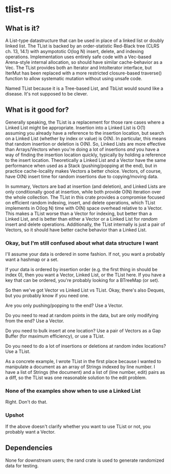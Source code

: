 # tlist-rs

## What is it?
A List-type datastructure that can be used in place of a linked list or doubly linked list.
The TList is backed by an order-statistic Red-Black tree (CLRS ch. 13, 14.1) with asympototic O(log N) insert, delete, and indexing operations.
Implementation uses entirely safe code with a Vec-based Arena-style internal allocation, so should have similar cache-behavior as a Vec.
The TList provides both an Iterator and IntoIterator interface, but IterMut has been replaced with a more restricted closure-based traverse() function to allow systematic mutation without using unsafe code.

Named TList because it is a Tree-based List, and TbList would sound like a disease.
It's not supposed to be clever.

## What is it good for?
Generally speaking, the TList is a replacement for those rare cases where a Linked List might be appropriate.
Insertion into a Linked List is O(1) assuming you already have a reference to the insertion location, but search on a Linked List (whether by index or value) is O(N).
In particular, this means that random insertion or deletion is O(N).
So, Linked Lists are more effective than Arrays/Vectors when you're doing a lot of insertions *and* you have a way of finding the insertion location quickly, typically by holding a reference to the insert location.
Theoretically a Linked List and a Vector have the same performance when used as a Stack (pushing/popping at the end), but in practice cache-locality makes Vectors a better choice.
Vectors, of course, have O(N) insert time for random insertions due to copying/moving data.

In summary, Vectors are bad at insertion (and deletion), and Linked Lists are only conditionally good at insertion, while both provide O(N) iteration over the whole collection.
The TList in this crate provides a compromise focused on efficient random indexing, insert, and delete operations, which TList implements in O(log N) time with O(N) space overhead relative to a Vector.
This makes a TList worse than a Vector for indexing, but better than a Linked List, and is better than either a Vector or a Linked List for *random* insert and delete operations.
Additionally, the TList internally is just a pair of Vectors, so it should have better cache behavior than a Linked List.

### Okay, but I'm still confused about what data structure I want
I'll assume your data is ordered in some fashion.
If not, you want a probably want a hashmap or a set.

If your data is ordered by insertion order (e.g. the first thing in should be index 0), then you want a Vector, Linked List, or the TList here.
If you have a key that can be ordered, you're probably looking for a BTreeMap (or set).

So then we've got Vector vs Linked List vs TList.
Okay, there's also Deques, but you probably know if you need one.

Are you only pushing/popping to the end?
Use a Vector.

Do you need to read at random points in the data, but are only modifying from the end?
Use a Vector.

Do you need to bulk insert at one location?
Use a pair of Vectors as a Gap Buffer (for maximum efficiency), or use a TList.

Do you need to do a lot of insertions or deletions at random index locations?
Use a TList.

As a concrete example, I wrote TList in the first place because I wanted to manipulate a document as an array of Strings indexed by line number.
I have a list of Strings (the document) and a list of (line number, edit) pairs as a diff, so the TList was one reasonable solution to the edit problem.

### None of the examples show when to use a Linked List
Right. Don't do that.

### Upshot
If the above doesn't clarify whether you want to use TList or not, you probably want a Vector. 

## Dependencies
None for downstream users; the rand crate is used to generate randomized data for testing.


